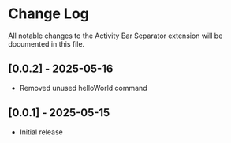# Change Log

All notable changes to the Activity Bar Separator extension will be documented in this file.

## [0.0.2] - 2025-05-16
- Removed unused helloWorld command

## [0.0.1] - 2025-05-15
- Initial release
